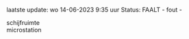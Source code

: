 laatste update: 
wo 14-06-2023  9:35   uur 
Status: FAALT - fout - 
<div class="service R">schijfruimte</div><div class="service R">microstation</div>